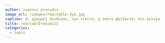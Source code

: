 ```yaml
---
author: ioannis erenidis
image_url: /images/reactable-3ye.jpg
caption: Οι γραμμές συνδέουν, την τελεία, η οποία βρίσκεται στο κέντρο του κύκλου, με τα αντικείμενα της επιφάνειας, οπτικοποιούν τις συχνότητες του ήχου.
title: reactablErenidis3
categories:
  - tools
---
```

